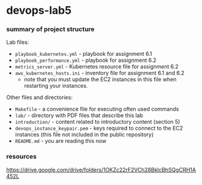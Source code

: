 # devops-lab5


### summary of project structure

Lab files:
* `playbook_kubernetes.yml` - playbook for assignment 6.1     
* `playbook_performance.yml` - playbook for assignment 6.2
* `metrics_server.yml` - Kubernetes resource file for assignment 6.2
* `aws_kubernetes_hosts.ini` - inventory file for assignment 6.1 and 6.2
   + note that you must update the EC2 instances in this file when restarting your instances.


Other files and directories:     
* `Makefile` - a convenience file for executing often used commands
* `lab/` - directory with  PDF files that describe this lab 
* `introduction/` - content related to introductory content (section 5)
* `devops_instance_keypair.pem` - keys required to connect to the EC2 instances (this file not included in the public repository)
* `README.md` - you are reading this now





### resources
<https://drive.google.com/drive/folders/1OKZc22rF2VCh28BklcBhSQgCRH1A452L>
